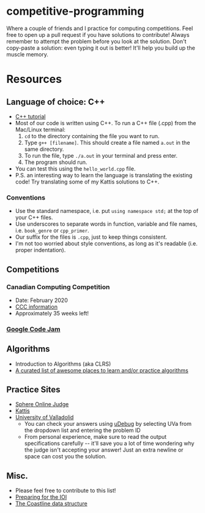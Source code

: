 # competitive-programming
Where a couple of friends and I practice for computing competitions. Feel free to open up a pull request if you have solutions to contribute! Always remember to attempt the problem before you look at the solution. Don't copy-paste a solution: even typing it out is better! It'll help you build up the muscle memory.

# Resources

## Language of choice: C++
- [C++ tutorial](http://www.cplusplus.com/doc/tutorial/)
- Most of our code is written using C++. To run a C++ file (.cpp) from the Mac/Linux terminal:
  1. `cd` to the directory containing the file you want to run.
  2. Type `g++ [filename]`. This should create a file named `a.out` in the same directory.
  3. To run the file, type `./a.out` in your terminal and press enter.
  4. The program should run.
- You can test this using the `hello_world.cpp` file.
- P.S. an interesting way to learn the language is translating the existing code! Try translating some of my Kattis solutions to C++.

### Conventions
- Use the standard namespace, i.e. put `using namespace std;` at the top of your C++ files.
- Use underscores to separate words in function, variable and file names, i.e. `book_genre` or `cpp_primer`.
- Our suffix for the files is `.cpp`, just to keep things consistent.
- I'm not too worried about style conventions, as long as it's readable (i.e. proper indentation).

## Competitions

### Canadian Computing Competition
- Date: February 2020
- [CCC information](https://cemc.uwaterloo.ca/contests/computing.html)
- Approximately 35 weeks left!

### [Google Code Jam](https://codingcompetitions.withgoogle.com/codejam)


## Algorithms
- Introduction to Algorithms (aka CLRS)
- [A curated list of awesome places to learn and/or practice algorithms](https://github.com/tayllan/awesome-algorithms#readme)

## Practice Sites
- [Sphere Online Judge](https://www.spoj.com/)
- [Kattis](https://open.kattis.com/)
- [University of Valladolid](https://uva.onlinejudge.org/)
  - You can check your answers using [uDebug](https://www.udebug.com/) by selecting UVa from the dropdown list and entering the problem ID
  - From personal experience, make sure to read the output specifications carefully -- it'll save you a lot of time wondering why the judge isn't accepting your answer! Just an extra newline or space can cost you the solution.
  
## Misc.
- Please feel free to contribute to this list!
- [Preparing for the IOI](https://www.quora.com/How-does-one-prepare-for-the-IOI-Aiming-for-gold)
- [The Coastline data structure](https://www.quora.com/What-is-Coastline-data-structure)
